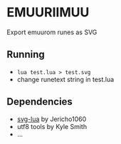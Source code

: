 # EMUURIIMUU

Export emuurom runes as SVG

## Running

* `lua test.lua > test.svg`
* change runetext string in test.lua

## Dependencies

* [svg-lua](https://github.com/Jericho1060/svg-lua) by Jericho1060
* utf8 tools by Kyle Smith
* ...